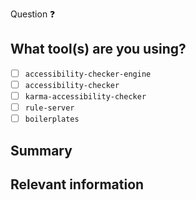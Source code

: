 Question ❓ 
<!--

Hi there! 👋 Hope everything is going okay using tools from the IBM Equal Access Toolkit . It looks like you might have a question about our work, so we wanted to
share a couple resources that you could use if you haven't tried them yet 🙂.

[Equal access readme](https://github.com/IBMa/equal-access/blob/master/README.md)
[NPM accessibility-checker](https://www.npmjs.com/package/accessibility-checker)
[NPM karma-accessibility-checker](https://www.npmjs.com/package/karma-accessibility-checker#quick-start) 
[accessibility-checker boilerplates](https://github.com/IBMa/equal-access/tree/master/accessibility-checker/boilerplates)

-->

## What tool(s) are you using?

<!--
  Add an x in one of the options below, for example:
- [x] package name
-->

- [ ] `accessibility-checker-engine`
- [ ] `accessibility-checker`
- [ ] `karma-accessibility-checker`
- [ ] `rule-server`
- [ ] `boilerplates`

## Summary

## Relevant information

<!-- Provide as much useful information as you can -->
